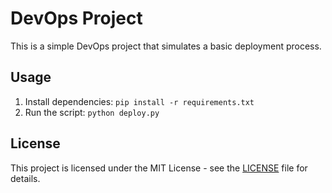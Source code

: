 # DevOps Project

This is a simple DevOps project that simulates a basic deployment process.

## Usage

1. Install dependencies: `pip install -r requirements.txt`
2. Run the script: `python deploy.py`

## License

This project is licensed under the MIT License - see the [LICENSE](LICENSE) file for details.
